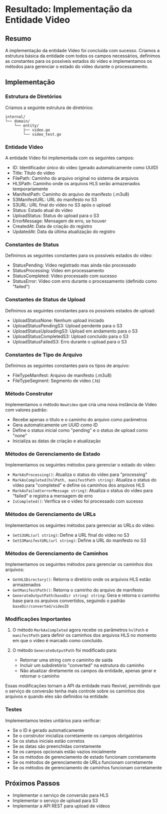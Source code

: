 # Resultado: Implementação da Entidade Video

## Resumo
A implementação da entidade Video foi concluída com sucesso. Criamos a estrutura básica da entidade com todos os campos necessários, definimos as constantes para os possíveis estados do vídeo e implementamos os métodos para gerenciar o estado do vídeo durante o processamento.

## Implementação

### Estrutura de Diretórios
Criamos a seguinte estrutura de diretórios:
```
internal/
└── domain/
    └── entity/
        ├── video.go
        └── video_test.go
```

### Entidade Video
A entidade Video foi implementada com os seguintes campos:
- ID: Identificador único do vídeo (gerado automaticamente como UUID)
- Title: Título do vídeo
- FilePath: Caminho do arquivo original no sistema de arquivos
- HLSPath: Caminho onde os arquivos HLS serão armazenados temporariamente
- ManifestPath: Caminho do arquivo de manifesto (.m3u8)
- S3ManifestURL: URL do manifesto no S3
- S3URL: URL final do vídeo no S3 após o upload
- Status: Estado atual do vídeo
- UploadStatus: Status do upload para o S3
- ErrorMessage: Mensagem de erro, se houver
- CreatedAt: Data de criação do registro
- UpdatedAt: Data da última atualização do registro

### Constantes de Status
Definimos as seguintes constantes para os possíveis estados do vídeo:
- StatusPending: Vídeo registrado mas ainda não processado
- StatusProcessing: Vídeo em processamento
- StatusCompleted: Vídeo processado com sucesso
- StatusError: Vídeo com erro durante o processamento (definido como "failed")

### Constantes de Status de Upload
Definimos as seguintes constantes para os possíveis estados de upload:
- UploadStatusNone: Nenhum upload iniciado
- UploadStatusPendingS3: Upload pendente para o S3
- UploadStatusUploadingS3: Upload em andamento para o S3
- UploadStatusCompletedS3: Upload concluído para o S3
- UploadStatusFailedS3: Erro durante o upload para o S3

### Constantes de Tipo de Arquivo
Definimos as seguintes constantes para os tipos de arquivo:
- FileTypeManifest: Arquivo de manifesto (.m3u8)
- FileTypeSegment: Segmento de vídeo (.ts)

### Método Construtor
Implementamos o método `NewVideo` que cria uma nova instância de Video com valores padrão:
- Recebe apenas o título e o caminho do arquivo como parâmetros
- Gera automaticamente um UUID como ID
- Define o status inicial como "pending" e o status de upload como "none"
- Inicializa as datas de criação e atualização

### Métodos de Gerenciamento de Estado
Implementamos os seguintes métodos para gerenciar o estado do vídeo:
- `MarkAsProcessing()`: Atualiza o status do vídeo para "processing"
- `MarkAsCompleted(hslPath, manifestPath string)`: Atualiza o status do vídeo para "completed" e define os caminhos dos arquivos HLS
- `MarkAsFailed(errorMessage string)`: Atualiza o status do vídeo para "failed" e registra a mensagem de erro
- `IsCompleted()`: Verifica se o vídeo foi processado com sucesso

### Métodos de Gerenciamento de URLs
Implementamos os seguintes métodos para gerenciar as URLs do vídeo:
- `SetS3URL(url string)`: Define a URL final do vídeo no S3
- `SetS3ManifestURL(url string)`: Define a URL do manifesto no S3

### Métodos de Gerenciamento de Caminhos
Implementamos os seguintes métodos para gerenciar os caminhos dos arquivos:
- `GetHLSDirectory()`: Retorna o diretório onde os arquivos HLS estão armazenados
- `GetManifestPath()`: Retorna o caminho do arquivo de manifesto
- `GenerateOutputPath(baseDir string) string`: Gera e retorna o caminho base para os arquivos convertidos, seguindo o padrão `baseDir/converted/videoID`

### Modificações Importantes
1. O método `MarkAsCompleted` agora recebe os parâmetros `hslPath` e `manifestPath` para definir os caminhos dos arquivos HLS no momento em que o vídeo é marcado como concluído.

2. O método `GenerateOutputPath` foi modificado para:
   - Retornar uma string com o caminho de saída
   - Incluir um subdiretório "converted" na estrutura do caminho
   - Não atualizar diretamente os campos da entidade, apenas gerar e retornar o caminho

Essas modificações tornam a API da entidade mais flexível, permitindo que o serviço de conversão tenha mais controle sobre os caminhos dos arquivos e quando eles são definidos na entidade.

### Testes
Implementamos testes unitários para verificar:
- Se o ID é gerado automaticamente
- Se o construtor inicializa corretamente os campos obrigatórios
- Se os status iniciais estão corretos
- Se as datas são preenchidas corretamente
- Se os campos opcionais estão vazios inicialmente
- Se os métodos de gerenciamento de estado funcionam corretamente
- Se os métodos de gerenciamento de URLs funcionam corretamente
- Se os métodos de gerenciamento de caminhos funcionam corretamente

## Próximos Passos
- Implementar o serviço de conversão para HLS
- Implementar o serviço de upload para S3
- Implementar a API REST para upload de vídeos 
